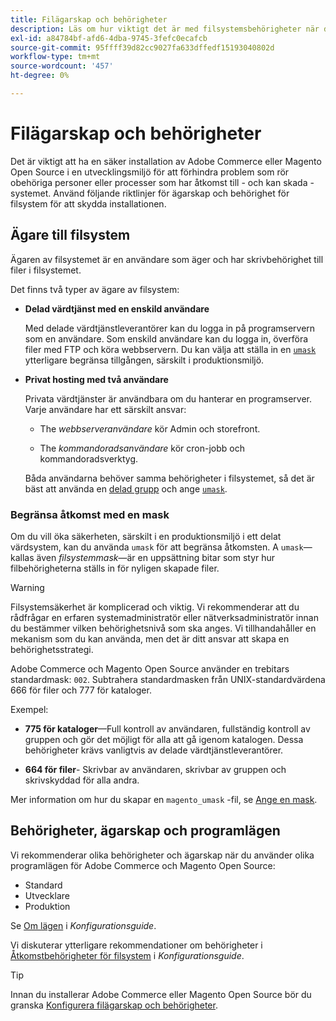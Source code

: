 ```yaml
---
title: Filägarskap och behörigheter
description: Läs om hur viktigt det är med filsystemsbehörigheter när du arbetar med lokala installationer av Adobe Commerce och Magento Open Source.
exl-id: a84784bf-afd6-4dba-9745-3fefc0ecafcb
source-git-commit: 95ffff39d82cc9027fa633dffedf15193040802d
workflow-type: tm+mt
source-wordcount: '457'
ht-degree: 0%

---
```


# Filägarskap och behörigheter

Det är viktigt att ha en säker installation av Adobe Commerce eller Magento Open Source i en utvecklingsmiljö för att förhindra problem som rör obehöriga personer eller processer som har åtkomst till - och kan skada - systemet. Använd följande riktlinjer för ägarskap och behörighet för filsystem för att skydda installationen.

## Ägare till filsystem

Ägaren av filsystemet är en användare som äger och har skrivbehörighet till filer i filsystemet.

Det finns två typer av ägare av filsystem:

- **Delad värdtjänst med en enskild användare**

  Med delade värdtjänstleverantörer kan du logga in på programservern som en användare. Som enskild användare kan du logga in, överföra filer med FTP och köra webbservern. Du kan välja att ställa in en [`umask`](#restrict-access-with-a-umask) ytterligare begränsa tillgången, särskilt i produktionsmiljö.

- **Privat hosting med två användare**

  Privata värdtjänster är användbara om du hanterar en programserver. Varje användare har ett särskilt ansvar:

   - The _webbserveranvändare_ kör Admin och storefront.

   - The _kommandoradsanvändare_ kör cron-jobb och kommandoradsverktyg.

  Båda användarna behöver samma behörigheter i filsystemet, så det är bäst att använda en [delad grupp](configure-permissions.md#set-ownership-and-permissions-for-two-users) och ange [`umask`](#restrict-access-with-a-umask).

### Begränsa åtkomst med en mask

Om du vill öka säkerheten, särskilt i en produktionsmiljö i ett delat värdsystem, kan du använda `umask` för att begränsa åtkomsten. A `umask`—kallas även _filsystemmask_—är en uppsättning bitar som styr hur filbehörigheterna ställs in för nyligen skapade filer.

>[!WARNING]
>
>Filsystemsäkerhet är komplicerad och viktig. Vi rekommenderar att du rådfrågar en erfaren systemadministratör eller nätverksadministratör innan du bestämmer vilken behörighetsnivå som ska anges. Vi tillhandahåller en mekanism som du kan använda, men det är ditt ansvar att skapa en behörighetsstrategi.

Adobe Commerce och Magento Open Source använder en trebitars standardmask: `002`. Subtrahera standardmasken från UNIX-standardvärdena 666 för filer och 777 för kataloger.

Exempel:

- **775 för kataloger**—Full kontroll av användaren, fullständig kontroll av gruppen och gör det möjligt för alla att gå igenom katalogen. Dessa behörigheter krävs vanligtvis av delade värdtjänstleverantörer.

- **664 för filer**- Skrivbar av användaren, skrivbar av gruppen och skrivskyddad för alla andra.

Mer information om hur du skapar en `magento_umask` -fil, se [Ange en mask](../../next-steps/set-umask.md).

## Behörigheter, ägarskap och programlägen

Vi rekommenderar olika behörigheter och ägarskap när du använder olika programlägen för Adobe Commerce och Magento Open Source:

- Standard
- Utvecklare
- Produktion

Se [Om lägen](../../../configuration/bootstrap/application-modes.md) i _Konfigurationsguide_.

Vi diskuterar ytterligare rekommendationer om behörigheter i [Åtkomstbehörigheter för filsystem](../../../configuration/deployment/file-system-permissions.md) i _Konfigurationsguide_.

>[!TIP]
>
>Innan du installerar Adobe Commerce eller Magento Open Source bör du granska [Konfigurera filägarskap och behörigheter](configure-permissions.md).

